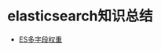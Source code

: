 # elasticsearch知识总结

  - [ES多字段权重](https://www.elastic.co/guide/cn/elasticsearch/guide/cn/multi-query-strings.html)